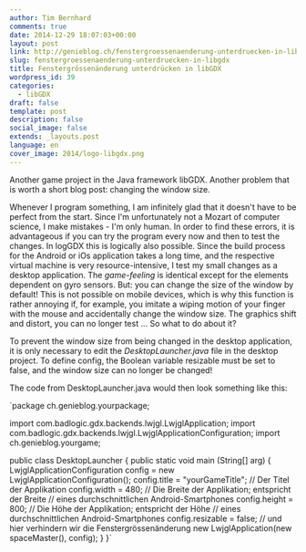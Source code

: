 ```yaml
---
author: Tim Bernhard
comments: true
date: 2014-12-29 18:07:03+00:00
layout: post
link: http://genieblog.ch/fenstergroessenaenderung-unterdruecken-in-libgdx/
slug: fenstergroessenaenderung-unterdruecken-in-libgdx
title: Fenstergrössenänderung unterdrücken in libGDX
wordpress_id: 39
categories:
  - libGDX
draft: false
template: post
description: false
social_image: false
extends: _layouts.post
language: en
cover_image: 2014/logo-libgdx.png
---
```


Another game project in the Java framework libGDX.
Another problem that is worth a short blog post: changing the window size.

Whenever I program something, I am infinitely glad that it doesn't have to be perfect from the start.
Since I'm unfortunately not a Mozart of computer science, I make mistakes - I'm only human. 
In order to find these errors, it is advantageous if you can try the program every now and then to test the changes.
In logGDX this is logically also possible. 
Since the build process for the Android or iOs application takes a long time, and the respective virtual machine is very resource-intensive, I test my small changes as a desktop application. 
The _game-feeling_ is identical except for the elements dependent on gyro sensors.
But: you can change the size of the window by default! 
This is not possible on mobile devices, which is why this function is rather annoying if, for example, you imitate a wiping motion of your finger with the mouse and accidentally change the window size. 
The graphics shift and distort, you can no longer test ... So what to do about it?

To prevent the window size from being changed in the desktop application, it is only necessary to edit the _DesktopLauncher.java_ file in the desktop project. 
To define config, the Boolean variable resizable must be set to false, and the window size can no longer be changed!

The code from DesktopLauncher.java would then look something like this:

`package ch.genieblog.yourpackage;

import com.badlogic.gdx.backends.lwjgl.LwjglApplication;
import com.badlogic.gdx.backends.lwjgl.LwjglApplicationConfiguration;
import ch.genieblog.yourgame;

public class DesktopLauncher {
	public static void main (String[] arg) {
		LwjglApplicationConfiguration config = new LwjglApplicationConfiguration();
		config.title = "yourGameTitle"; // Der Titel der Applikation
		config.width = 480; // Die Breite der Applikation; entspricht der Breite 
                                    // eines durchschnittlichen Android-Smartphones
		config.height = 800; // Die Höhe der Applikation; entspricht der Höhe
                                    // eines durchschnittlichen Android-Smartphones
		config.resizable = false; // und hier verhindern wir die Fenstergrössenänderung
		new LwjglApplication(new spaceMaster(), config);
	}
}`
